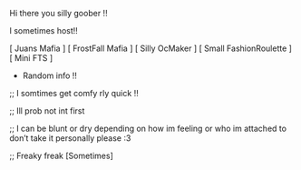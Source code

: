 Hi there you silly goober !!

I sometimes host!! 

[ Juans Mafia ] [ FrostFall Mafia ] [ Silly OcMaker ] [ Small FashionRoulette ] [ Mini FTS ]

+ Random info !!

;; I somtimes get comfy rly quick !! 

;; Ill prob not int first 

;; I can be blunt or dry depending on how im feeling or who im attached to don’t take it personally please :3 

;; Freaky freak [Sometimes]
